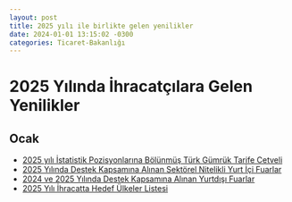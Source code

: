 ```yaml
---
layout: post
title: 2025 yılı ile birlikte gelen yenilikler
date: 2024-01-01 13:15:02 -0300
categories: Ticaret-Bakanlığı
---
```


# 2025 Yılında İhracatçılara Gelen Yenilikler

## Ocak

* [2025 yılı İstatistik Pozisyonlarına Bölünmüş Türk Gümrük Tarife Cetveli](https://ggm.ticaret.gov.tr/haberler/2025-yili-istatistik-pozisyonlarina-bolunmus-turk-gumruk-tarife-cetveli-yayimlanmistir)
* [2025 Yılında Destek Kapsamına Alınan Sektörel Nitelikli Yurt İçi Fuarlar](https://ticaret.gov.tr/ihracat/fuarlar/2025-yilinda-destek-kapsamina-alinan-sektorel-nitelikli-yurt-ici-fuarlar)
* [2024 ve 2025 Yılında Destek Kapsamına Alınan Yurtdışı Fuarlar](https://ticaret.gov.tr/ihracat/fuarlar/2024-ve-2025-yilinda-destek-kapsamina-alinan-yurtdisi-fuarlar)
* [2025 Yılı İhracatta Hedef Ülkeler Listesi](https://www.itkib.org.tr/tr/bulten-2024-6317.html)
